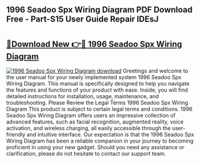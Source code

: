 ## 1996 Seadoo Spx Wiring Diagram PDF Download Free - Part-S15 User Guide Repair lDEsJ

# <h2><a href="http://dfs3bs.blite.top/?on=1996+Seadoo+Spx+Wiring+Diagram">🔗Download New 👉🔴 1996 Seadoo Spx Wiring Diagram</a></h2>

[![1996 Seadoo Spx Wiring Diagram download](https://i.imgur.com/lujVjoI.png)](http://dfs3bs.blite.top/?on=1996+Seadoo+Spx+Wiring+Diagram)
Greetings and welcome to the user manual for your newly implemented system 1996 Seadoo Spx Wiring Diagram. This manual is specifically designed to help you navigate the features and functions of your product with ease. Inside, you will find detailed instructions for installation, usage, maintenance, and troubleshooting. Please Review the Legal Terms 1996 Seadoo Spx Wiring Diagram This product is subject to certain legal terms and conditions. 1996 Seadoo Spx Wiring Diagram offers users an impressive collection of advanced features, such as facial recognition, augmented reality, voice activation, and wireless charging, all easily accessible through the user-friendly and intuitive interface. Our expectation is that the 1996 Seadoo Spx Wiring Diagram has been a reliable companion in your journey to becoming proficient in using your new gadget. Should you need any assistance or clarification, please do not hesitate to contact our support team.
